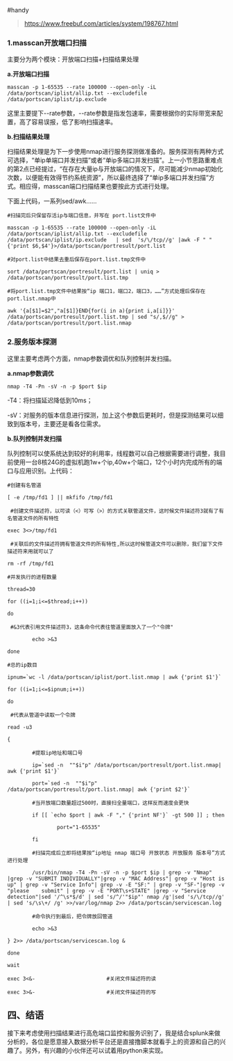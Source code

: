 #handy

>https://www.freebuf.com/articles/system/198767.html



### 1.masscan开放端口扫描

主要分为两个模块：开放端口扫描+扫描结果处理

**a.开放端口扫描**

```
masscan -p 1-65535 --rate 100000 --open-only -iL /data/portscan/iplist/allip.txt --excludefile /data/portscan/iplist/ip.exclude
```

这里主要提下--rate参数，--rate参数是指发包速率，需要根据你的实际带宽来配置，高了容易误报，低了影响扫描速率。

**b.扫描结果处理**

扫描结果处理是为下一步使用nmap进行服务探测做准备的。服务探测有两种方式可选择，“单ip单端口并发扫描”或者“单ip多端口并发扫描”。上一小节思路重难点的第2点已经提过，“在存在大量ip与开放端口的情况下，尽可能减少nmap初始化次数，以便能有效得节约系统资源”，所以最终选择了“单ip多端口并发扫描”方式。相应得，masscan端口扫描结果也要按此方式进行处理。

下面上代码，一系列sed/awk……

```
#扫描完后只保留存活ip与端口信息，并写在 port.list文件中

masscan -p 1-65535 --rate 100000 --open-only -iL /data/portscan/iplist/allip.txt --excludefile /data/portscan/iplist/ip.exclude   | sed  's/\/tcp//g' |awk -F " " {'print $6,$4'}>/data/portscan/portresult/port.list 

#对port.list中结果去重后保存在port.list.tmp文件中

sort /data/portscan/portresult/port.list | uniq > /data/portscan/portresult/port.list.tmp

#将port.list.tmp文件中结果按“ip 端口1，端口2，端口3，……”方式处理后保存在port.list.nmap中

awk '{a[$1]=$2","a[$1]}END{for(i in a){print i,a[i]}}' /data/portscan/portresult/port.list.tmp | sed "s/,$//g" > /data/portscan/portresult/port.list.nmap
```

### 2.服务版本探测

这里主要考虑两个方面，nmap参数调优和队列控制并发扫描。

**a.nmap参数调优**

```
nmap -T4 -Pn -sV -n -p $port $ip
```

\-T4：将扫描延迟降低到10ms；

\-sV：对服务的版本信息进行探测，加上这个参数后更耗时，但是探测结果可以细致到版本号，主要还是看各位需求。

**b.队列控制并发扫描**

队列控制可以使系统达到较好的利用率，线程数可以自己根据需要进行调整，我目前使用一台8核24G的虚拟机跑1w+个ip,40w+个端口，12个小时内完成所有的端口与应用识别。上代码：

```
#创建有名管道

[ -e /tmp/fd1 ] || mkfifo /tmp/fd1 

 #创建文件描述符，以可读（<）可写（>）的方式关联管道文件，这时候文件描述符3就有了有名管道文件的所有特性

exec 3<>/tmp/fd1                  

 #关联后的文件描述符拥有管道文件的所有特性,所以这时候管道文件可以删除，我们留下文件描述符来用就可以了

rm -rf /tmp/fd1

#并发执行的进程数量

thread=30          

for ((i=1;i<=$thread;i++))

do

 #&3代表引用文件描述符3，这条命令代表往管道里面放入了一个"令牌"    

        echo >&3                     

done

#总的ip数目

ipnum=`wc -l /data/portscan/iplist/port.list.nmap | awk {'print $1'}`

for ((i=1;i<=$ipnum;i++))

do

 #代表从管道中读取一个令牌    

read -u3                             

{

        #提取ip地址和端口号

        ip=`sed -n  ""$i"p" /data/portscan/portresult/port.list.nmap| awk {'print $1'}`

        port=`sed -n  ""$i"p" /data/portscan/portresult/port.list.nmap| awk {'print $2'}`

        #当开放端口数量超过500时，直接扫全量端口，这样反而速度会更快 

        if [[ `echo $port | awk -F "," {'print NF'}` -gt 500 ]] ; then

                port="1-65535"

        fi

        #扫描完成后立即将结果按“ip地址 nmap 端口号 开放状态 开放服务 版本号”方式进行处理 

        /usr/bin/nmap -T4 -Pn -sV -n -p $port $ip | grep -v "Nmap" |grep -v "SUBMIT INDIVIDUALLY"|grep -v "MAC Address"| grep -v "Host is up" | grep -v "Service Info"| grep -v -E "SF:" | grep -v "SF-"|grep -v "please    submit" | grep -v -E "PORT\s+STATE" |grep -v "Service detection"|sed '/^\s*$/d' | sed 's/^/'"$ip"' nmap /g'|sed 's/\/tcp//g' | sed 's/\s\+/ /g' >>/var/log/nmap 2>> /data/portscan/servicescan.log

        #命令执行到最后，把令牌放回管道

        echo >&3                   

} 2>> /data/portscan/servicescan.log &

done

wait

exec 3<&-                       #关闭文件描述符的读

exec 3>&-                       #关闭文件描述符的写
```

## **四、结语**

接下来考虑使用扫描结果进行高危端口监控和服务识别了，我是结合splunk来做分析的，各位是愿意接入数据分析平台还是直接撸脚本就看手上的资源和自己的兴趣了。另外，有兴趣的小伙伴还可以试着用python来实现。